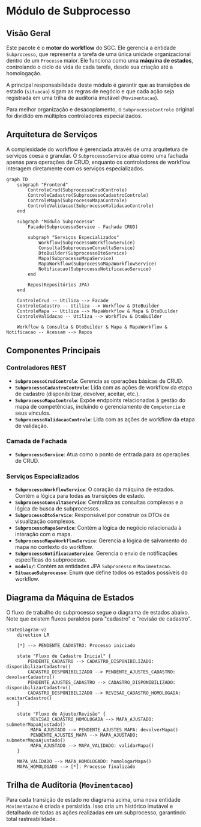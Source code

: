 # Módulo de Subprocesso

## Visão Geral
Este pacote é o **motor do workflow** do SGC. Ele gerencia a entidade `Subprocesso`, que representa a tarefa de uma única unidade organizacional dentro de um `Processo` maior. Ele funciona como uma **máquina de estados**, controlando o ciclo de vida de cada tarefa, desde sua criação até a homologação.

A principal responsabilidade deste módulo é garantir que as transições de estado (`situacao`) sigam as regras de negócio e que cada ação seja registrada em uma trilha de auditoria imutável (`Movimentacao`).

Para melhor organização e desacoplamento, o `SubprocessoControle` original foi dividido em múltiplos controladores especializados.

## Arquitetura de Serviços
A complexidade do workflow é gerenciada através de uma arquitetura de serviços coesa e granular. O `SubprocessoService` atua como uma fachada apenas para operações de CRUD, enquanto os controladores de workflow interagem diretamente com os serviços especializados.

```mermaid
graph TD
    subgraph "Frontend"
        ControleCrud(SubprocessoCrudControle)
        ControleCadastro(SubprocessoCadastroControle)
        ControleMapa(SubprocessoMapaControle)
        ControleValidacao(SubprocessoValidacaoControle)
    end

    subgraph "Módulo Subprocesso"
        Facade(SubprocessoService - Fachada CRUD)

        subgraph "Serviços Especializados"
            Workflow(SubprocessoWorkflowService)
            Consulta(SubprocessoConsultaService)
            DtoBuilder(SubprocessoDtoService)
            Mapa(SubprocessoMapaService)
            MapaWorkflow(SubprocessoMapaWorkflowService)
            Notificacao(SubprocessoNotificacaoService)
        end

        Repos(Repositórios JPA)
    end

    ControleCrud -- Utiliza --> Facade
    ControleCadastro -- Utiliza --> Workflow & DtoBuilder
    ControleMapa -- Utiliza --> MapaWorkflow & Mapa & DtoBuilder
    ControleValidacao -- Utiliza --> Workflow & DtoBuilder

    Workflow & Consulta & DtoBuilder & Mapa & MapaWorkflow & Notificacao -- Acessam --> Repos
```

## Componentes Principais

### Controladores REST
- **`SubprocessoCrudControle`**: Gerencia as operações básicas de CRUD.
- **`SubprocessoCadastroControle`**: Lida com as ações de workflow da etapa de cadastro (disponibilizar, devolver, aceitar, etc.).
- **`SubprocessoMapaControle`**: Expõe endpoints relacionados à gestão do mapa de competências, incluindo o gerenciamento de `Competencia` e seus vínculos.
- **`SubprocessoValidacaoControle`**: Lida com as ações de workflow da etapa de validação.

### Camada de Fachada
- **`SubprocessoService`**: Atua como o ponto de entrada para as operações de CRUD.

### Serviços Especializados
- **`SubprocessoWorkflowService`**: O coração da máquina de estados. Contém a lógica para todas as transições de estado.
- **`SubprocessoConsultaService`**: Centraliza as consultas complexas e a lógica de busca de subprocessos.
- **`SubprocessoDtoService`**: Responsável por construir os DTOs de visualização complexos.
- **`SubprocessoMapaService`**: Contém a lógica de negócio relacionada à interação com o mapa.
- **`SubprocessoMapaWorkflowService`**: Gerencia a lógica de salvamento do mapa no contexto do workflow.
- **`SubprocessoNotificacaoService`**: Gerencia o envio de notificações específicas do subprocesso.
- **`modelo/`**: Contém as entidades JPA `Subprocesso` e `Movimentacao`.
- **`SituacaoSubprocesso`**: Enum que define todos os estados possíveis do workflow.

## Diagrama da Máquina de Estados
O fluxo de trabalho do subprocesso segue o diagrama de estados abaixo. Note que existem fluxos paralelos para "cadastro" e "revisão de cadastro".

```mermaid
stateDiagram-v2
    direction LR

    [*] --> PENDENTE_CADASTRO: Processo iniciado

    state "Fluxo de Cadastro Inicial" {
        PENDENTE_CADASTRO --> CADASTRO_DISPONIBILIZADO: disponibilizarCadastro()
        CADASTRO_DISPONIBILIZADO --> PENDENTE_AJUSTES_CADASTRO: devolverCadastro()
        PENDENTE_AJUSTES_CADASTRO --> CADASTRO_DISPONIBILIZADO: disponibilizarCadastro()
        CADASTRO_DISPONIBILIZADO --> REVISAO_CADASTRO_HOMOLOGADA: aceitarCadastro()
    }

    state "Fluxo de Ajuste/Revisão" {
         REVISAO_CADASTRO_HOMOLOGADA --> MAPA_AJUSTADO: submeterMapaAjustado()
         MAPA_AJUSTADO --> PENDENTE_AJUSTES_MAPA: devolverMapa()
         PENDENTE_AJUSTES_MAPA --> MAPA_AJUSTADO: submeterMapaAjustado()
         MAPA_AJUSTADO --> MAPA_VALIDADO: validarMapa()
    }

    MAPA_VALIDADO --> MAPA_HOMOLOGADO: homologarMapa()
    MAPA_HOMOLOGADO --> [*]: Processo finalizado
```

## Trilha de Auditoria (`Movimentacao`)
Para cada transição de estado no diagrama acima, uma nova entidade `Movimentacao` é criada e persistida. Isso cria um histórico imutável e detalhado de todas as ações realizadas em um subprocesso, garantindo total rastreabilidade.
